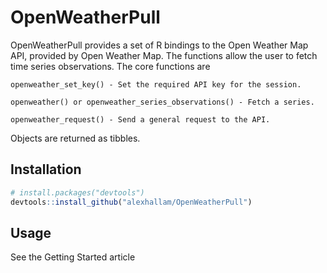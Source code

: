 <!-- README.md is generated from README.Rmd. Please edit that file -->
OpenWeatherPull
===============

OpenWeatherPull provides a set of R bindings to the Open Weather Map API, provided by Open Weather Map. The functions allow the user to fetch time series observations. The core functions are

    openweather_set_key() - Set the required API key for the session.

    openweather() or openweather_series_observations() - Fetch a series.

    openweather_request() - Send a general request to the API.

Objects are returned as tibbles.

Installation
-------------

```r
# install.packages("devtools")
devtools::install_github("alexhallam/OpenWeatherPull")
```
Usage
-----

See the Getting Started article

